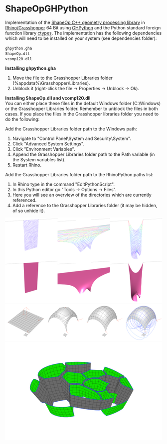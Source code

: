 ShapeOpGHPython
================

Implementation of the [ShapeOp C++ geometry processing library](http://shapeop.org/) in [Rhino/Grasshopper](http://www.grasshopper3d.com/) 64 Bit using [GHPython](http://www.food4rhino.com/project/ghpython) and the Python standard foreign function library [ctypes](https://docs.python.org/2/library/ctypes.html). The implementation has the following dependencies which will need to be installed on your system (see dependencies folder):

`ghpython.gha` <br/>
`ShapeOp.dll` <br/>
`vcomp120.dll` <br/>

**Installing ghpython.gha**<br/>
1) Move the file to the Grasshopper Libraries folder (%appdata%\Grasshopper\Libraries). <br/>
2) Unblock it (right-click the file -> Properties -> Unblock -> Ok). <br/>

**Installing  ShapeOp.dll and vcomp120.dll**<br/>
You can either place these files in the default Windows folder (C:\Windows) or the Grasshopper Libraries folder. Remember to unblock the files in both cases. If you place the files in the Grasshopper libraries folder you need to do the following:

Add the Grasshopper Libraries folder path to the Windows path:

1) Navigate to "Control Panel\System and Security\System".<br/>
2) Click "Advanced System Settings".<br/>
3) Click "Environment Variables".<br/>
4) Append the Grasshopper Libraries folder path to the Path variable (in the System variables list).<br/>
5) Restart Rhino.<br/>

Add the Grasshopper Libraries folder path to the RhinoPython paths list:

1) In Rhino type in the command "EditPythonScript".<br/>
2) In this Python editor go "Tools -> Options -> Files".<br/>
3) Here you will see an overview of the directories which are currently referenced.<br/>
4) Add a reference to the Grasshopper Libraries folder (it may be hidden, of so unhide it).<br/>

![alt tag](https://raw.githubusercontent.com/AndersDeleuran/ShapeOpGHPython/master/examples/150408_HangingCloth_00.png)
![alt tag](https://raw.githubusercontent.com/AndersDeleuran/ShapeOpGHPython/master/examples/150408_QuadMesh_UVCirclesAndSquareRigid.png)
![alt tag](https://raw.githubusercontent.com/AndersDeleuran/ShapeOpGHPython/master/examples/150401_ComplexMeshTopology_00.png)

